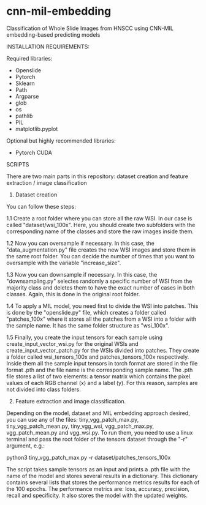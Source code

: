 # cnn-mil-embedding

Classification of Whole Slide Images from HNSCC using CNN-MIL embedding-based predicting models

INSTALLATION REQUIREMENTS:

Required libraries:
- Openslide
- Pytorch
- Sklearn
- Path
- Argparse
- glob
- os
- pathlib
- PIL
- matplotlib.pyplot

Optional but highly recommended libraries:
- Pytorch CUDA

SCRIPTS

There are two main parts in this repository: dataset creation and feature extraction / image classification

1. Dataset creation

You can follow these steps:

1.1 Create a root folder where you can store all the raw WSI. In our case is called "dataset/wsi_100x". Here, you should create two subfolders with the corresponding name of the classes and store the raw images inside them.

1.2 Now you can oversample if necessary. In this case, the "data_augmentation.py" file creates the new WSI images and store them in the same root folder. You can decide the number of times that you want to oversample with the variable "increase_size".

1.3 Now you can downsample if necessary. In this case, the "downsampling.py" selectes randomly a specific number of WSI from the majority class and deletes them to have the exact number of cases in both classes. Again, this is done in the original root folder.

1.4 To apply a MIL model, you need first to divide the WSI into patches. This is done by the "openslide.py" file, which creates a folder called "patches_100x" where it stores all the patches from a WSI into a folder with the sample name. It has the same folder structure as "wsi_100x".

1.5 Finally, you create the input tensors for each sample using create_input_vector_wsi.py for the original WSIs and create_input_vector_patch.py for the WSIs divided into patches. They create a folder called wsi_tensors_100x and patches_tensors_100x respectively. Inside them all the sample input tensors in torch format are stored in the file format .pth and the file name is the corresponding sample name. The .pth file stores a list of two elements: a tensor matrix which contains the pixel values of each RGB channel (x) and a label (y). For this reason, samples are not divided into class folders.

2. Feature extraction and image classification.

Depending on the model, dataset and MIL embedding approach desired, you can use any of the files: tiny_vgg_patch_max.py, tiny_vgg_patch_mean.py, tiny_vgg_wsi, vgg_patch_max.py, vgg_patch_mean.py and vgg_wsi.py. To run them, you need to use a linux terminal and pass the root folder of the tensors dataset through the "-r" argument, e.g.:

python3 tiny_vgg_patch_max.py -r dataset/patches_tensors_100x

The script takes sample tensors as an input and prints a .pth file with the name of the model and stores several results in a dictionary. This dictionary contains several lists that stores the performance metrics results for each of the 100 epochs. The performance metrics are: loss, accuracy, precision, recall and specificity. It also stores the model with the updated weights.
